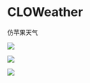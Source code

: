 # CLOWeather
仿苹果天气

![](https://github.com/yinquan123/CLOWeather/blob/master/CLOWeather/Classes/Resource/01.png)

![](https://github.com/yinquan123/CLOWeather/blob/master/CLOWeather/Classes/Resource/02.png)

![](https://github.com/yinquan123/CLOWeather/blob/master/CLOWeather/Classes/Resource/02.png)


